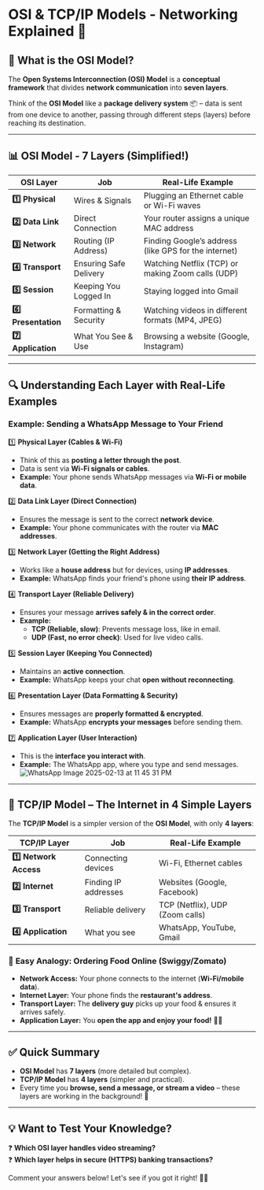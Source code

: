 # OSI & TCP/IP Models - Networking Explained 🚀

## 📌 What is the OSI Model?
The **Open Systems Interconnection (OSI) Model** is a **conceptual framework** that divides **network communication** into **seven layers**. 

Think of the **OSI Model** like a **package delivery system** 📦 – data is sent from one device to another, passing through different steps (layers) before reaching its destination.

---

## 📊 OSI Model - 7 Layers (Simplified!)

| **OSI Layer** | **Job** | **Real-Life Example** |
|-------------|--------|--------------------|
| **1️⃣ Physical** | Wires & Signals | Plugging an Ethernet cable or Wi-Fi waves |
| **2️⃣ Data Link** | Direct Connection | Your router assigns a unique MAC address |
| **3️⃣ Network** | Routing (IP Address) | Finding Google’s address (like GPS for the internet) |
| **4️⃣ Transport** | Ensuring Safe Delivery | Watching Netflix (TCP) or making Zoom calls (UDP) |
| **5️⃣ Session** | Keeping You Logged In | Staying logged into Gmail |
| **6️⃣ Presentation** | Formatting & Security | Watching videos in different formats (MP4, JPEG) |
| **7️⃣ Application** | What You See & Use | Browsing a website (Google, Instagram) |

---

## 🔍 Understanding Each Layer with Real-Life Examples

### **Example: Sending a WhatsApp Message to Your Friend**

1️⃣ **Physical Layer (Cables & Wi-Fi)**  
- Think of this as **posting a letter through the post**.  
- Data is sent via **Wi-Fi signals or cables**.  
- **Example:** Your phone sends WhatsApp messages via **Wi-Fi or mobile data**.  

2️⃣ **Data Link Layer (Direct Connection)**  
- Ensures the message is sent to the correct **network device**.  
- **Example:** Your phone communicates with the router via **MAC addresses**.  

3️⃣ **Network Layer (Getting the Right Address)**  
- Works like a **house address** but for devices, using **IP addresses**.  
- **Example:** WhatsApp finds your friend's phone using **their IP address**.  

4️⃣ **Transport Layer (Reliable Delivery)**  
- Ensures your message **arrives safely & in the correct order**.  
- **Example:**  
  - **TCP (Reliable, slow)**: Prevents message loss, like in email.  
  - **UDP (Fast, no error check)**: Used for live video calls.  

5️⃣ **Session Layer (Keeping You Connected)**  
- Maintains an **active connection**.  
- **Example:** WhatsApp keeps your chat **open without reconnecting**.  

6️⃣ **Presentation Layer (Data Formatting & Security)**  
- Ensures messages are **properly formatted & encrypted**.  
- **Example:** WhatsApp **encrypts your messages** before sending them.
  

7️⃣ **Application Layer (User Interaction)**  
- This is the **interface you interact with**.  
- **Example:** The WhatsApp app, where you type and send messages.  
![WhatsApp Image 2025-02-13 at 11 45 31 PM](https://github.com/user-attachments/assets/3d35f921-6ec0-45d3-97fa-32e2782caa49)

---

## 📌 TCP/IP Model – The Internet in 4 Simple Layers

The **TCP/IP Model** is a simpler version of the **OSI Model**, with only **4 layers**:

| **TCP/IP Layer** | **Job** | **Real-Life Example** |
|-------------|--------|--------------------|
| **1️⃣ Network Access** | Connecting devices | Wi-Fi, Ethernet cables |
| **2️⃣ Internet** | Finding IP addresses | Websites (Google, Facebook) |
| **3️⃣ Transport** | Reliable delivery | TCP (Netflix), UDP (Zoom calls) |
| **4️⃣ Application** | What you see | WhatsApp, YouTube, Gmail |

### 🛵 **Easy Analogy: Ordering Food Online (Swiggy/Zomato)**

- **Network Access:** Your phone connects to the internet (**Wi-Fi/mobile data**).
- **Internet Layer:** Your phone finds the **restaurant's address**.
- **Transport Layer:** The **delivery guy** picks up your food & ensures it arrives safely.
- **Application Layer:** You **open the app and enjoy your food!** 🍔🎉

---

## ✅ Quick Summary

- **OSI Model** has **7 layers** (more detailed but complex).  
- **TCP/IP Model** has **4 layers** (simpler and practical).  
- Every time you **browse, send a message, or stream a video** – these layers are working in the background! 🚀  

---

## 💡 **Want to Test Your Knowledge?**
❓ **Which OSI layer handles video streaming?**  
❓ **Which layer helps in secure (HTTPS) banking transactions?**  

Comment your answers below! Let's see if you got it right! 🚀💡
